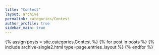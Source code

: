 ```yaml
---
title: "Contest"
layout: archive
permalink: categories/Contest
author_profile: true
sidebar_main: true
--- 
```



{% assign posts = site.categories.Contest %}
{% for post in posts %} {% include archive-single2.html type=page.entries_layout %} {% endfor %}
